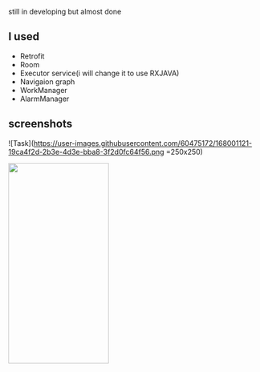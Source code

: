 still in developing but almost done

## I used
- Retrofit
- Room
- Executor service(i will change it to use RXJAVA)
- Navigaion graph
- WorkManager
- AlarmManager

## screenshots
![Task](https://user-images.githubusercontent.com/60475172/168001121-19ca4f2d-2b3e-4d3e-bba8-3f2d0fc64f56.png =250x250)

<img src="https://user-images.githubusercontent.com/60475172/168001121-19ca4f2d-2b3e-4d3e-bba8-3f2d0fc64f56.png" width="200" height="400" />
